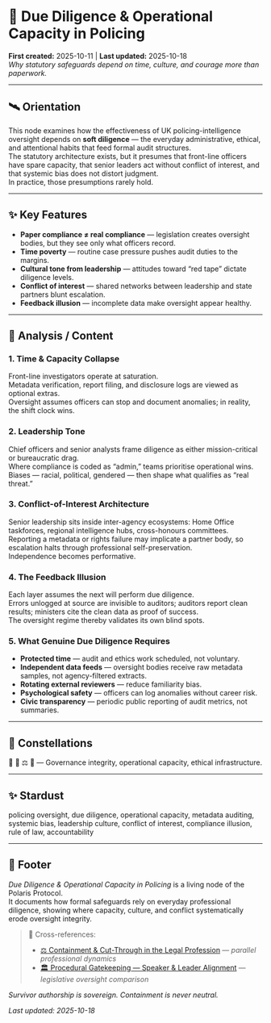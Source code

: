 # 🧾 Due Diligence & Operational Capacity in Policing  
**First created:** 2025-10-11  |  **Last updated:** 2025-10-18  
*Why statutory safeguards depend on time, culture, and courage more than paperwork.*

---

## 🛰️ Orientation  
This node examines how the effectiveness of UK policing-intelligence oversight depends on **soft diligence** — the everyday administrative, ethical, and attentional habits that feed formal audit structures.  
The statutory architecture exists, but it presumes that front-line officers have spare capacity, that senior leaders act without conflict of interest, and that systemic bias does not distort judgment.  
In practice, those presumptions rarely hold.

---

## ✨ Key Features  
- **Paper compliance ≠ real compliance** — legislation creates oversight bodies, but they see only what officers record.  
- **Time poverty** — routine case pressure pushes audit duties to the margins.  
- **Cultural tone from leadership** — attitudes toward “red tape” dictate diligence levels.  
- **Conflict of interest** — shared networks between leadership and state partners blunt escalation.  
- **Feedback illusion** — incomplete data make oversight appear healthy.

---

## 🧿 Analysis / Content  

### 1. Time & Capacity Collapse  
Front-line investigators operate at saturation.  
Metadata verification, report filing, and disclosure logs are viewed as optional extras.  
Oversight assumes officers can stop and document anomalies; in reality, the shift clock wins.

### 2. Leadership Tone  
Chief officers and senior analysts frame diligence as either mission-critical or bureaucratic drag.  
Where compliance is coded as “admin,” teams prioritise operational wins.  
Biases — racial, political, gendered — then shape what qualifies as “real threat.”

### 3. Conflict-of-Interest Architecture  
Senior leadership sits inside inter-agency ecosystems: Home Office taskforces, regional intelligence hubs, cross-honours committees.  
Reporting a metadata or rights failure may implicate a partner body, so escalation halts through professional self-preservation.  
Independence becomes performative.

### 4. The Feedback Illusion  
Each layer assumes the next will perform due diligence.  
Errors unlogged at source are invisible to auditors; auditors report clean results; ministers cite the clean data as proof of success.  
The oversight regime thereby validates its own blind spots.

### 5. What Genuine Due Diligence Requires  
- **Protected time** — audit and ethics work scheduled, not voluntary.  
- **Independent data feeds** — oversight bodies receive raw metadata samples, not agency-filtered extracts.  
- **Rotating external reviewers** — reduce familiarity bias.  
- **Psychological safety** — officers can log anomalies without career risk.  
- **Civic transparency** — periodic public reporting of audit metrics, not summaries.

---

## 🌌 Constellations  
🧾 📜 ⚖️ 🧠 — Governance integrity, operational capacity, ethical infrastructure.

---

## ✨ Stardust  
policing oversight, due diligence, operational capacity, metadata auditing, systemic bias, leadership culture, conflict of interest, compliance illusion, rule of law, accountability  

---

## 🏮 Footer  

*Due Diligence & Operational Capacity in Policing* is a living node of the Polaris Protocol.  
It documents how formal safeguards rely on everyday professional diligence, showing where capacity, culture, and conflict systematically erode oversight integrity.  

> 📡 Cross-references:
> 
> - [⚖️ Containment & Cut-Through in the Legal Profession](../💫_Containment_Logic/⚖️_containment_and_cutthrough_in_the_legal_profession.md) — *parallel professional dynamics*  
> - [🏛️ Procedural Gatekeeping — Speaker & Leader Alignment](../🦕_Elder_Influencers/📜_Statutes/🏛️_procedural_gatekeeping.md) — *legislative oversight comparison*  


*Survivor authorship is sovereign. Containment is never neutral.*  

_Last updated: 2025-10-18_

